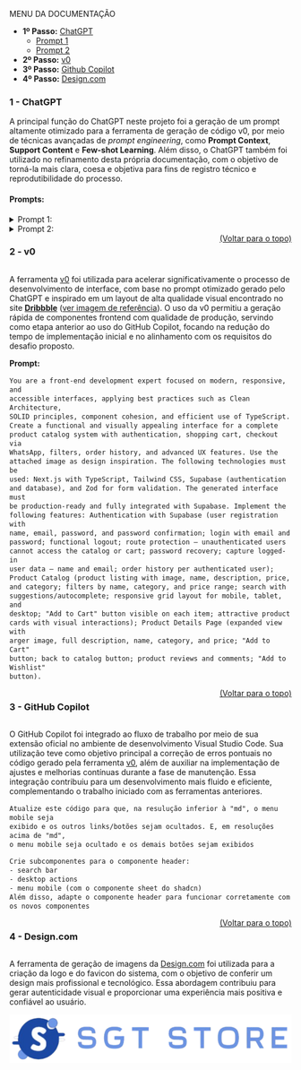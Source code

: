 <p>MENU DA DOCUMENTAÇÃO</p>
<ul id="menu">
    <li>
    <b>1º Passo:</b> 
        <a href="#chatgpt">ChatGPT</a>
        <ul>
            <li>
                <a href="#prompt-1">Prompt 1</a>
            </li>
            <li>
                <a href="#prompt-2">Prompt 2</a>
            </li>
        </ul>
    </li>
    <li>
    <b>2º Passo:</b> 
        <a href="#v0">v0</a>
    </li>
    <li>
    <b>3º Passo:</b> 
        <a href="#copilot">Github Copilot</a>
    </li>
    <li>
    <b>4º Passo:</b> 
        <a href="#design">Design.com</a>
    </li>
</ul>

<div id="chatgpt">

### 1 - ChatGPT

A principal função do ChatGPT neste projeto foi a geração de um prompt altamente otimizado para a ferramenta de geração de código v0, por meio de técnicas avançadas de _prompt engineering_, como **Prompt Context**, **Support Content** e **Few-shot Learning**. Além disso, o ChatGPT também foi utilizado no refinamento desta própria documentação, com o objetivo de torná-la mais clara, coesa e objetiva para fins de registro técnico e reprodutibilidade do processo.

#### **Prompts:**

<details>

<summary id="prompt-1"> Prompt 1:</summary>

```
You are a senior software development specialist, applying best
programming practices such as Clean Architecture, SOLID principles,
TDD, and well-structured, scalable code. Your task is to generate
a complete and functional user interface, based on the following
technical challenge description for the FullStack Developer position
- TypeScript and IACODE focus.
The project must implement all core and bonus features.
Use the provided visual reference as UI inspiration.
Prioritize high-quality code, well-defined UI components, and seamless UX.
Everything described must be treated as required in the final implementation.

PROJECT SPECIFICATIONS

DEADLINE: 7 days from the date the challenge is received
PROJECT NAME: stg-catalog-challenge
OBJECTIVE: Build a fully functional product catalog system with authentication,
using AI to accelerate low-code development, and integrate with WhatsApp for
order finalization.

CORE FUNCTIONALITIES
Authentication (Supabase)
    Login and registration screens
    Authentication via email/password
    Functional logout
    Route protection: non-authenticated users cannot access the catalog or cart
    Password recovery

Product Catalog
    Product list with image, name, price, and description
    Search/filter by product name
    Detailed product view (modal or separate page)
    Add to cart
    View cart with selected items
    Responsive interface (desktop and mobile)

WhatsApp Checkout Integration
    "Place Order" button in cart
    Generate formatted message with product data
    Redirect to wa.me with full order summary
    Clear cart after sending the order

TECHNICAL REQUIREMENTS
Mandatory Tech Stack:
    TypeScript (strictly typed)
    React or Next.js
    Supabase (authentication and database)
    Tailwind CSS for styling
    GitHub with a public repository

AI Usage:
    Use AI tools to accelerate development (ChatGPT, Cursor, v0.dev, Claude, etc.)
    Document in the README which AI tools were used and how
    Code must be clean, maintainable, and well-structured regardless of AI use

WhatsApp Integration:
    Use WhatsApp Business API or direct wa.me link
    Format the order message clearly and professionally
    Include customer data and list of selected products

SUPABASE DATABASE STRUCTURE
Tables:
    products: id, name, description, price, image_url, category, created_at
    cart_items: id, user_id, product_id, quantity, created_at
    users: managed automatically by Supabase Auth

Seed the database with at least 12 products across various categories:
    Electronics, clothing, home, sports
    Use realistic product prices (in BRL - R$)
    Use high-quality product images (Unsplash or Pexels)
    Write appealing descriptions

REQUIRED SCREENS
Screen 1: Login / Registration
    Login form (email and password)
    Registration form (full name, email, password, confirm password)
    Form validation
    Error/success feedback
    Auto-redirect after login

Screen 2: Main Catalog
    Responsive grid layout with at least 12 products
    Each product displays: image, name, price
    "Add to Cart" button on each product
    Navigation to the cart

Screen 3: Product Details
    Modal or page with expanded product info
    Larger image, full description, name, price
    "Add to Cart" button
    Back to catalog button

Screen 4: Shopping Cart
    List of selected products
    Editable quantity
    Remove item button
    "Checkout via WhatsApp" button
    "Continue Shopping" button

Screen 5: Order Confirmation
    Final order summary
    Customer information
    List of products and total price
    Confirmation button that redirects to WhatsApp with the order

WHATSAPP ORDER FORMAT
The message sent via WhatsApp must follow this structure:

*NOVO PEDIDO - STG CATALOG*
Cliente:* [User Name]
Email:* [User Email]
PRODUTOS:
- [Product Name] - Qtd: [X] - R$ [price]
- ...
TOTAL: R$ [total]
---
Pedido realizado via STG Catalog

Implementation:
    Retrieve logged-in user data
    Format cart products in the message
    Calculate total
    Generate wa.me link
    Open link in a new tab
    Clear cart after sending

UI/UX AND VISUAL STYLE
Visual Design:
    Clean and modern e-commerce interface
    Professional color palette (suggestion: blue/green for e-commerce)
    Well-organized components with appropriate spacing
    Consistent icon usage (Lucide React or Heroicons)
    Visually attractive product cards

UX/UI:
    Intuitive marketplace-like experience
    Loading states during requests
    Visual feedback for user actions (login, add to cart, etc.)
    Smooth animations
    Responsive layout for at least 3 breakpoints (mobile, tablet, desktop)

Forms:
    Use zod for validation
    Show real-time validation and error feedback

Identity:
    Strong, visually appealing interface
    Tech-focused design with emphasis on both UX/UI and code quality

DEPLOYMENT & DELIVERY
    GitHub repository
        Name: stg-catalog-challenge
        Public visibility
        Main branch: main
        Production deploy via Vercel, Netlify or similar (required)
    README.md (required)
    Sections:
        About the project
        Tech stack used and rationale
        AI tools used and how they contributed
        How to run locally (step-by-step)
        Live links (app and Supabase if public)
        Full checklist of implemented features

ADDITIONAL (TO BE TREATED AS REQUIRED)
Bonus Features:
    Order history per user
    Advanced filters (category, price range)
    Discount coupons system
    Wishlist
    Product reviews and ratings
    Dark mode toggle
    PWA support
    Context API for state management
    Custom hooks
    Unit tests (Jest, Testing Library)
    Error boundaries
    SEO optimization
    Performance optimizations (lazy loading, memoization)
    Internationalization (i18n)

Advanced UI/UX:
    Framer Motion animations
    Skeleton loading
    Toast notifications
    Breadcrumbs
    Infinite scroll or pagination
    Search with autocomplete/suggestions

EVALUATION CRITERIA
Functionality (40%)
    Authentication fully functional
    Product catalog loads correctly
    Cart operations work as expected
    WhatsApp integration operational
    Live app deployed and accessible

Code Quality (30%)
    Proper TypeScript usage
    Organized, scalable project structure
    Clean and readable code
    Modern React/Next.js patterns

UI/UX (20%)
    Professional, polished UI
    Responsive and accessible design
    Visual feedback and transitions

AI Usage (10%)
    Clear README documentation of AI tools
    Reviewed and optimized generated code
    Effective use of AI with demonstrated understanding
```

</details>

<details>

<summary id="prompt-2"> Prompt 2:</summary>

```
Aperfeiçoe estes texto para serem utilizados na construção da documentação dos
promps e ferramentas utilizadas com IA:

### 1 - ChatGPT

A principal utilidade dessa inteligência artificial foi gerar um prompt otimizado
para ser utilizado na ferramenta de geração de código v0, através de técnicas de
prompt engineering como Prompt Context, Support Content e Few-shot Learning.
Além disso, essa IA também foi utilizada para aperfeiçoar esta própria documentação,
a fim de que ela se tornasse ainda mais clara e objetiva.
### 2 - v0

A partir do refinamento do prompt otimizado gerado pelo ChatGPT e uma inspiração
de layout retirada do website **[Dribbble](https://dribbble.com/)**
(Imagem em [anexo]("./images/inspiracao_v0.png)), a ferramenta de geração de
código <a href="https://v0.dev">v0</a> foi utilizada para otimização no tempo
de desenvolvimento de forma eficaz. Além disso, ela foi utilizada como ferramenta
anterior ao GitHub Copilot, de forma a otimizar o tempo de manutenção de código
e refinar o projeto para que ele atendesse os requisitos propostos pelo desafio.

### 3 - Github Copilot
A utilização do Github Copilot se deu através de sua extensão no ambiente de
desenvolvimento integrado Visual Studio Code, para a correção de eventuais erros
de código gerado pela IA <a href="#v0">v0</a> e otimização de atualizações
necessárias durante a fase de manutenção do código.

### 4 - Design.com
A ferramenta de geração de imagens da <a href="https://design.com">Design.com</a>
foi utilizada para a criação da logo e do favicon do sistema, afim de deixa-lo
com um design ainda mais profissional e tecnológico, gerando autenticidade e boa
experiência com o usuário
```

</details>

<div id="v0">

<div style="display: flex; justify-content:space-between">

### 2 - v0

<a href="#menu">
(Voltar para o topo)
</a>
</div>

A ferramenta [v0](https://v0.dev) foi utilizada para acelerar significativamente o processo de desenvolvimento de interface, com base no prompt otimizado gerado pelo ChatGPT e inspirado em um layout de alta qualidade visual encontrado no site **[Dribbble](https://dribbble.com/)** ([ver imagem de referência](./images/inspiracao_v0.png)). O uso da v0 permitiu a geração rápida de componentes frontend com qualidade de produção, servindo como etapa anterior ao uso do GitHub Copilot, focando na redução do tempo de implementação inicial e no alinhamento com os requisitos do desafio proposto.

**Prompt:**

```
You are a front-end development expert focused on modern, responsive, and
accessible interfaces, applying best practices such as Clean Architecture,
SOLID principles, component cohesion, and efficient use of TypeScript.
Create a functional and visually appealing interface for a complete
product catalog system with authentication, shopping cart, checkout via
WhatsApp, filters, order history, and advanced UX features. Use the
attached image as design inspiration. The following technologies must be
used: Next.js with TypeScript, Tailwind CSS, Supabase (authentication
and database), and Zod for form validation. The generated interface must
be production-ready and fully integrated with Supabase. Implement the
following features: Authentication with Supabase (user registration with
name, email, password, and password confirmation; login with email and
password; functional logout; route protection – unauthenticated users
cannot access the catalog or cart; password recovery; capture logged-in
user data – name and email; order history per authenticated user);
Product Catalog (product listing with image, name, description, price,
and category; filters by name, category, and price range; search with
suggestions/autocomplete; responsive grid layout for mobile, tablet, and
desktop; "Add to Cart" button visible on each item; attractive product
cards with visual interactions); Product Details Page (expanded view with
arger image, full description, name, category, and price; "Add to Cart"
button; back to catalog button; product reviews and comments; "Add to Wishlist"
button).
```

</div>

<div id="copilot">

<div style="display: flex; justify-content:space-between">

### 3 - GitHub Copilot

<a href="#menu">
(Voltar para o topo)
</a>
</div>

O GitHub Copilot foi integrado ao fluxo de trabalho por meio de sua extensão oficial no ambiente de desenvolvimento Visual Studio Code. Sua utilização teve como objetivo principal a correção de erros pontuais no código gerado pela ferramenta [v0](#v0), além de auxiliar na implementação de ajustes e melhorias contínuas durante a fase de manutenção. Essa integração contribuiu para um desenvolvimento mais fluido e eficiente, complementando o trabalho iniciado com as ferramentas anteriores.

```
Atualize este código para que, na resulução inferior à "md", o menu mobile seja
exibido e os outros links/botões sejam ocultados. E, em resoluções acima de "md",
o menu mobile seja ocultado e os demais botões sejam exibidos
```

```
Crie subcomponentes para o componente header:
- search bar
- desktop actions
- menu mobile (com o componente sheet do shadcn)
Além disso, adapte o componente header para funcionar corretamente com os novos componentes
```

</div>

<div id="design">

<div style="display: flex; justify-content:space-between">

### 4 - <span>Design.com</span>

<a href="#menu">
(Voltar para o topo)
</a>
</div>

A ferramenta de geração de imagens da [Design.com](https://design.com) foi utilizada para a criação da logo e do favicon do sistema, com o objetivo de conferir um design mais profissional e tecnológico. Essa abordagem contribuiu para gerar autenticidade visual e proporcionar uma experiência mais positiva e confiável ao usuário.

<div style="display: flex; justify-content:space-between">
    <img src="../public/sgt_store_logo_light.png" />
</div>

</div>
